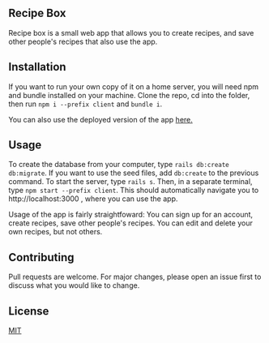 ## Recipe Box

Recipe box is a small web app that allows you to create recipes, and save other people's recipes that also use the app.

## Installation

If you want to run your own copy of it on a home server, you will need npm and bundle installed on your machine.
Clone the repo, cd into the folder, then run `npm i --prefix client` and `bundle i`.

You can also use the deployed version of the app [here.](https://sheltered-beach-55238.herokuapp.com/)

## Usage

To create the database from your computer, type `rails db:create db:migrate`. If you want to use the seed files, add `db:create` to the previous command.
To start the server, type `rails s`. Then, in a separate terminal, type `npm start --prefix client`. This should automatically navigate you to http://localhost:3000 , where you can use the app.

Usage of the app is fairly straightfoward: You can sign up for an account, create recipes, save other people's recipes. You can edit and delete your own recipes, but not others.

## Contributing

Pull requests are welcome. For major changes, please open an issue first to discuss what you would like to change.

## License

[MIT](https://choosealicense.com/licenses/mit/)
